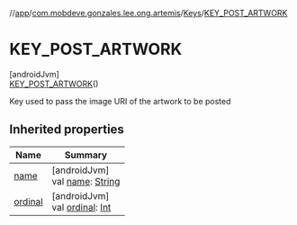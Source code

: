 //[app](../../../../index.md)/[com.mobdeve.gonzales.lee.ong.artemis](../../index.md)/[Keys](../index.md)/[KEY_POST_ARTWORK](index.md)

# KEY_POST_ARTWORK

[androidJvm]\
[KEY_POST_ARTWORK](index.md)()

Key used to pass the image URI of the artwork to be posted

## Inherited properties

| Name | Summary |
|---|---|
| [name](name.md) | [androidJvm]<br>val [name](name.md): [String](https://kotlinlang.org/api/latest/jvm/stdlib/kotlin/-string/index.html) |
| [ordinal](ordinal.md) | [androidJvm]<br>val [ordinal](ordinal.md): [Int](https://kotlinlang.org/api/latest/jvm/stdlib/kotlin/-int/index.html) |
